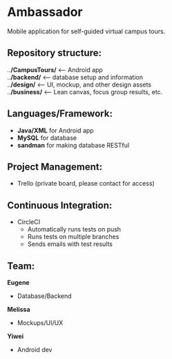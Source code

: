 # Ambassador
Mobile application for self-guided virtual campus tours.  

## Repository structure:  
..**/CampusTours/**         <-- Android app  
..**/backend/**             <-- database setup and information  
..**/design/**              <-- UI, mockup, and other design assets  
..**/business/**	    <-- Lean canvas, focus group results, etc.

## Languages/Framework:  
- __Java/XML__ for Android app  
- __MySQL__ for database  
- __sandman__ for making database RESTful  
  
## Project Management:  
- Trello (private board, please contact for access)  

## Continuous Integration:
   - CircleCI
     - Automatically runs tests on push
     - Runs tests on multiple branches
     - Sends emails with test results

## Team:  

**Eugene**  
- Database/Backend  

**Melissa**  
- Mockups/UI/UX  

**Yiwei**  
- Android dev